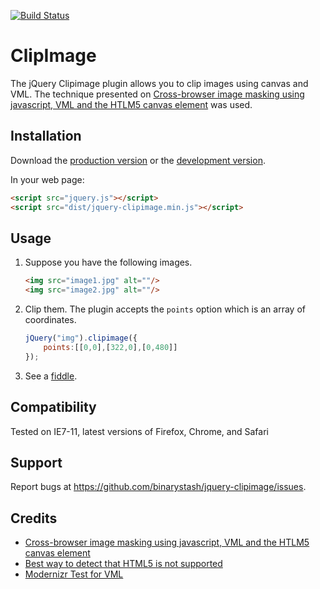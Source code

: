 [![Build Status](https://travis-ci.org/binarystash/jquery-clipimage.svg?branch=master)](https://travis-ci.org/binarystash/jquery-clipimage)

# ClipImage

The jQuery Clipimage plugin allows you to clip images using canvas and VML. The technique presented on [Cross-browser image masking using javascript, VML and the HTLM5 canvas element](http://www.jaypan.com/tutorial/cross-browser-image-masking-using-javascript-vml-and-htlm5-canvas-element) was used.

## Installation

Download the [production version][min] or the [development version][max].

[min]: https://raw.github.com/binarystash01/jquery-jquery-clipimage/master/dist/jquery.jquery-clipimage.min.js
[max]: https://raw.github.com/binarystash01/jquery-jquery-clipimage/master/dist/jquery.jquery-clipimage.js

In your web page:

```html
<script src="jquery.js"></script>
<script src="dist/jquery-clipimage.min.js"></script>
```

## Usage

1. Suppose you have the following images.
    ```html
    <img src="image1.jpg" alt=""/>
    <img src="image2.jpg" alt=""/>
    ```

2. Clip them. The plugin accepts the `points` option which is an array of coordinates.
    ``` javascript
    jQuery("img").clipimage({
        points:[[0,0],[322,0],[0,480]] 
    });
    ```
3. See a [fiddle](http://jsfiddle.net/binarystash/vjGzb/light/).

## Compatibility
Tested on IE7-11, latest versions of Firefox, Chrome, and Safari

## Support
Report bugs at https://github.com/binarystash/jquery-clipimage/issues.

## Credits
* [Cross-browser image masking using javascript, VML and the HTLM5 canvas element](http://www.jaypan.com/tutorial/cross-browser-image-masking-using-javascript-vml-and-htlm5-canvas-element)
* [Best way to detect that HTML5 <canvas> is not supported](http://stackoverflow.com/questions/2745432/best-way-to-detect-that-html5-canvas-is-not-supported)
* [Modernizr Test for VML](https://gist.github.com/farmdawgnation/2636061)
